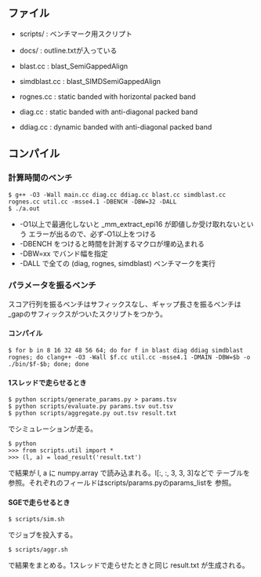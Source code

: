 
## ファイル

* scripts/ : ベンチマーク用スクリプト
* docs/ : outline.txtが入っている

* blast.cc : blast_SemiGappedAlign
* simdblast.cc : blast_SIMDSemiGappedAlign
* rognes.cc : static banded with horizontal packed band
* diag.cc : static banded with anti-diagonal packed band
* ddiag.cc : dynamic banded with anti-diagonal packed band

## コンパイル

### 計算時間のベンチ

	$ g++ -O3 -Wall main.cc diag.cc ddiag.cc blast.cc simdblast.cc rognes.cc util.cc -msse4.1 -DBENCH -DBW=32 -DALL
	$ ./a.out

* -O1以上で最適化しないと _mm_extract_epi16 が即値しか受け取れないという
エラーが出るので、必ず-O1以上をつける
* -DBENCH をつけると時間を計測するマクロが埋め込まれる
* -DBW=xx でバンド幅を指定
* -DALL で全ての (diag, rognes, simdblast) ベンチマークを実行


### パラメータを振るベンチ

スコア行列を振るベンチはサフィックスなし、ギャップ長さを振るベンチは
_gapのサフィックスがついたスクリプトをつかう。

#### コンパイル

	$ for b in 8 16 32 48 56 64; do for f in blast diag ddiag simdblast rognes; do clang++ -O3 -Wall $f.cc util.cc -msse4.1 -DMAIN -DBW=$b -o ./bin/$f-$b; done; done

#### 1スレッドで走らせるとき

	$ python scripts/generate_params.py > params.tsv
	$ python scripts/evaluate.py params.tsv out.tsv
	$ python scripts/aggregate.py out.tsv result.txt

でシミュレーションが走る。

	$ python
	>>> from scripts.util import *
	>>> (l, a) = load_result('result.txt')

で結果が l, a に numpy.array で読み込まれる。l[:, :, 3, 3, 3]などで
テーブルを参照。それぞれのフィールドはscripts/params.pyのparams_listを
参照。

#### SGEで走らせるとき

	$ scripts/sim.sh

でジョブを投入する。

	$ scripts/aggr.sh

で結果をまとめる。1スレッドで走らせたときと同じ result.txt が生成される。

